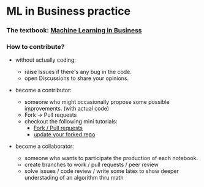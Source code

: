 # ML in Business practice

### The textbook: [Machine Learning in Business](http://www-2.rotman.utoronto.ca/~hull/Second%20edition%20Online%20Files/index2ndEd.html)

### How to contribute? 
* without actually coding:
  * raise Issues if there's any bug in the code.
  * open Discussions to share your opinions.

* become a contributor:
  * someone who might occasionally propose some possible improvements. (with actual code)
  * Fork -> Pull requests
  * checkout the following mini tutorials:
    * [Fork / Pull requests](https://gitbook.tw/chapters/github/pull-request.html)
    * [update your forked repo](https://gitbook.tw/chapters/github/syncing-a-fork.html)
* become a collaborator:
  * someone who wants to participate the production of each notebook.
  * create branches to work / pull requests / peer review
  * solve issues / code review / write some latex to show deeper understading of an algorithm thru math

